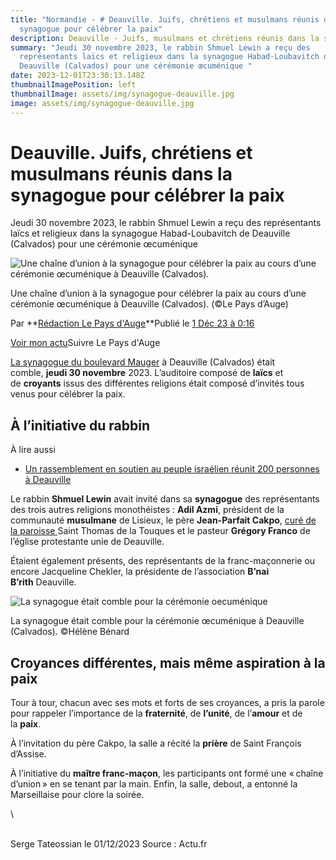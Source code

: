 ```yaml
---
title: "Normandie - # Deauville. Juifs, chrétiens et musulmans réunis dans la
  synagogue pour célébrer la paix"
description: Deauville - Juifs, musulmans et chrétiens réunis dans la synagogue
summary: "Jeudi 30 novembre 2023, le rabbin Shmuel Lewin a reçu des
  représentants laïcs et religieux dans la synagogue Habad-Loubavitch de
  Deauville (Calvados) pour une cérémonie œcuménique "
date: 2023-12-01T23:30:13.148Z
thumbnailImagePosition: left
thumbnailImage: assets/img/synagogue-deauville.jpg
image: assets/img/synagogue-deauville.jpg
---
```

<!--StartFragment-->

# Deauville. Juifs, chrétiens et musulmans réunis dans la synagogue pour célébrer la paix

Jeudi 30 novembre 2023, le rabbin Shmuel Lewin a reçu des représentants laïcs et religieux dans la synagogue Habad-Loubavitch de Deauville (Calvados) pour une cérémonie œcuménique 

![Une chaîne d’union à la synagogue pour célébrer la paix au cours d’une cérémonie œcuménique à Deauville (Calvados).](https://static.actu.fr/uploads/2023/12/968bb7e0-9f61-4feb-903c-192e4a64dbcc-960x640.jpg)

Une chaîne d’union à la synagogue pour célébrer la paix au cours d’une cérémonie œcuménique à Deauville (Calvados). (©Le Pays d’Auge)

Par **[Rédaction Le Pays d'Auge](https://actu.fr/auteur/redaction-pa "Consulter tous les articles de Rédaction Le Pays d'Auge")**Publié le [1 Déc 23 à 0:16](https://actu.fr/archives/12-2023/01-12-2023/) 

[Voir mon actu](https://actu.fr/mon-actu)Suivre Le Pays d'Auge

[La synagogue du boulevard Mauger](https://actu.fr/normandie/deauville_14220/samuel-lewin-synagogue-est-plus-lieu-rencontres-quun-lieu-culte_16756957.html) à Deauville (Calvados) était comble, **jeudi 30 novembre** 2023. L’auditoire composé de **laïcs** et de **croyants** issus des différentes religions était composé d’invités tous venus pour célébrer la paix.

## À l’initiative du rabbin 

À lire aussi

* [Un rassemblement en soutien au peuple israélien réunit 200 personnes à Deauville](https://actu.fr/normandie/deauville_14220/un-rassemblement-en-soutien-au-peuple-israelien-reunit-200-personnes-a-deauville_60200737.html)

Le rabbin **Shmuel Lewin** avait invité dans sa **synagogue** des représentants des trois autres religions monothéistes : **Adil Azmi**, président de la communauté **musulmane** de Lisieux, le père **Jean-Parfait Cakpo**, [curé de la paroisse ](https://actu.fr/normandie/deauville_14220/deauville-les-tresors-caches-de-leglise-mis-au-grand-jour-pour-noel_60392452.html)Saint Thomas de la Touques et le pasteur **Grégory Franco** de l’église protestante unie de Deauville.

Étaient également présents, des représentants de la franc-maçonnerie ou encore Jacqueline Chekler, la présidente de l’association **B’nai B’rith** Deauville.

![La synagogue était comble pour la cérémonie oecuménique](https://static.actu.fr/uploads/2023/12/08b6a65909656fbb6a6590965cfb6av-960x640.jpg)

La synagogue était comble pour la cérémonie œcuménique à Deauville (Calvados). ©Hélène Bénard

## Croyances différentes, mais même aspiration à la paix

Tour à tour, chacun avec ses mots et forts de ses croyances, a pris la parole pour rappeler l’importance de la **fraternité**, de **l’unité**, de l’**amour** et de la **paix**.

À l’invitation du père Cakpo, la salle a récité la **prière** de Saint François d’Assise.

À l’initiative du **maître franc-maçon**, les participants ont formé une « chaîne d’union » en se tenant par la main. Enfin, la salle, debout, a entonné la Marseillaise pour clore la soirée.

<!--EndFragment-->\
\
S﻿erge Tateossian le 01/12/2023   Source : Actu.fr